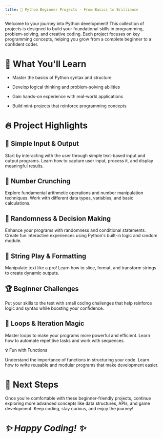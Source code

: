 ```yaml
---
title: 🚀 Python Beginner Projects - From Basics to Brilliance
---
```


Welcome to your journey into Python development! This collection of
projects is designed to build your foundational skills in programming,
problem-solving, and creative coding. Each project focuses on key
programming concepts, helping you grow from a complete beginner to a
confident coder.

# **🎯 What You\'ll Learn**

-   Master the basics of Python syntax and structure

-   Develop logical thinking and problem-solving abilities

-   Gain hands-on experience with real-world applications

-   Build mini-projects that reinforce programming concepts

# **🔥 Project Highlights**

## 📝 Simple Input & Output

Start by interacting with the user through simple text-based input and
output programs. Learn how to capture user input, process it, and
display meaningful results.

## 🔢 Number Crunching

Explore fundamental arithmetic operations and number manipulation
techniques. Work with different data types, variables, and basic
calculations.

## 🎲 Randomness & Decision Making

Enhance your programs with randomness and conditional statements. Create
fun interactive experiences using Python\'s built-in logic and random
module.

## 🧩 String Play & Formatting

Manipulate text like a pro! Learn how to slice, format, and transform
strings to create dynamic outputs.

## 🏆 Beginner Challenges

Put your skills to the test with small coding challenges that help
reinforce logic and syntax while boosting your confidence.

## 🔄 Loops & Iteration Magic

Master loops to make your programs more powerful and efficient. Learn
how to automate repetitive tasks and work with sequences.

**💡** Fun with Functions

Understand the importance of functions in structuring your code. Learn
how to write reusable and modular programs that make development easier.

# **🚀 Next Steps**

Once you\'re comfortable with these beginner-friendly projects, continue
exploring more advanced concepts like data structures, APIs, and game
development. Keep coding, stay curious, and enjoy the journey!

# ***✨ Happy Coding! ✨***
